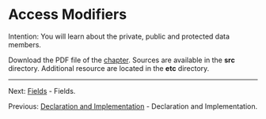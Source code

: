 # Access Modifiers

Intention: You will learn about the private, public and protected data members.

Download the PDF file of the [chapter](chapter_3.pdf). Sources are available in the <b>src</b> directory. 
Additional resource are located in the <b>etc</b> directory.

<hr>

Next: [Fields](chapter_4.md "Fields") - Fields.

Previous: [Declaration and Implementation](chapter_2.md "Declaration and Implementation") - Declaration and Implementation.